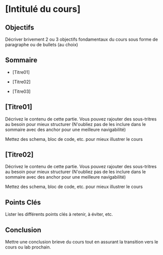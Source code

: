 # [Intitulé du cours]

## Objectifs

Décriver brivement 2 ou 3 objectifs fondamentaux du cours sous forme de paragraphe ou de bullets (au choix)

## Sommaire

- [Titre01]

- [Titre02]

- [Titre03]



## [Titre01]

Décrivez le contenu de cette partie. Vous pouvez rajouter des sous-tritres au besoin pour mieux structurer (N'oubliez pas de les inclure dans le sommaire avec des anchor pour une meilleure navigabilité)

Mettez des schema, bloc de code, etc. pour mieux illustrer le cours


## [Titre02]

Décrivez le contenu de cette partie. Vous pouvez rajouter des sous-tritres au besoin pour mieux structurer (N'oubliez pas de les inclure dans le sommaire avec des anchor pour une meilleure navigabilité)

Mettez des schema, bloc de code, etc. pour mieux illustrer le cours


## Points Clés

Lister les différents points clés à retenir, à éviter, etc.


## Conclusion

Mettre une conclusion brieve du cours tout en assurant la transition vers le cours ou lab prochain.
